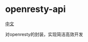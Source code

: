 # openresty-api
[中文](https://github.com/jindaoyiwu/openresty-api/blob/main/README-CN.md)

对openresty的封装，实现简洁高效开发

